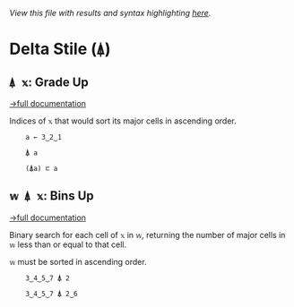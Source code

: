 *View this file with results and syntax highlighting [here](https://mlochbaum.github.io/BQN/help/gradeup_binsup.html).*

# Delta Stile (`⍋`)

## `⍋ 𝕩`: Grade Up
[→full documentation](../doc/order.md#grade)

Indices of `𝕩` that would sort its major cells in ascending order.

        a ← 3‿2‿1

        ⍋ a

        (⍋a) ⊏ a




## `𝕨 ⍋ 𝕩`: Bins Up
[→full documentation](../doc/order.md#bins)

Binary search for each cell of `𝕩` in `𝕨`, returning the number of major cells in `𝕨` less than or equal to that cell.

`𝕨` must be sorted in ascending order.

        3‿4‿5‿7 ⍋ 2

        3‿4‿5‿7 ⍋ 2‿6
